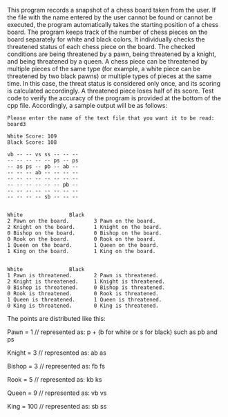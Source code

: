This program records a snapshot of a chess board taken from the user. If the file with the name entered by the user cannot be found or cannot be executed, the program automatically takes the starting position of a chess board. The program keeps track of the number of chess pieces on the board separately for white and black colors. It individually checks the threatened status of each chess piece on the board. The checked conditions are being threatened by a pawn, being threatened by a knight, and being threatened by a queen. A chess piece can be threatened by multiple pieces of the same type (for example, a white piece can be threatened by two black pawns) or multiple types of pieces at the same time. In this case, the threat status is considered only once, and its scoring is calculated accordingly. A threatened piece loses half of its score. Test code to verify the accuracy of the program is provided at the bottom of the cpp file. Accordingly, a sample output will be as follows:


	Please enter the name of the text file that you want it to be read: board3

	White Score: 109
	Black Score: 108

	vb -- -- vs ss -- -- -- 
	-- -- -- -- -- ps -- ps 
	-- as ps -- pb -- ab -- 
	-- -- -- ab -- -- -- -- 
	-- -- -- -- -- -- -- -- 
	-- -- -- -- -- -- pb -- 
	-- -- -- -- -- -- -- -- 
	-- -- -- -- sb -- -- -- 


	White				Black
	2 Pawn on the board.		3 Pawn on the board.
	2 Knight on the board.		1 Knight on the board.
	0 Bishop on the board.		0 Bishop on the board.
	0 Rook on the board.		0 Rook on the board.
	1 Queen on the board.		1 Queen on the board.
	1 King on the board.		1 King on the board.


	White				Black
	1 Pawn is threatened.		2 Pawn is threatened.
	2 Knight is threatened.		1 Knight is threatened.
	0 Bishop is threatened.		0 Bishop is threatened.
	0 Rook is threatened.		0 Rook is threatened.
	1 Queen is threatened.		1 Queen is threatened.
	0 King is threatened.		0 King is threatened.

The points are distributed like this:
 
 Pawn = 1          // represented as: p + (b for white or s for black) such as pb and ps

 
 Knight = 3        // represented as: ab as

 
 Bishop = 3        // represented as: fb fs

 
 Rook = 5          // represented as: kb ks

 
 Queen = 9         // represented as: vb vs

 
 King = 100        // represented as: sb ss
